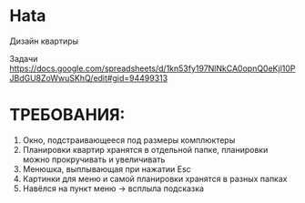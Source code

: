 # Hata
Дизайн квартиры

Задачи
https://docs.google.com/spreadsheets/d/1kn53fy197NlNkCA0opnQ0eKjl10PJBdGU8ZoWwuSKhQ/edit#gid=94499313



# ТРЕБОВАНИЯ:
1. Окно, подстраивающееся под размеры комплюктеры
2. Планировки квартир хранятся в отдельной папке, планировки можно прокручивать и увеличивать
3. Менюшка, выплывающая при нажатии Esc
4. Картинки для меню и самой планировки хранятся в разных папках
5. Навёлся на пункт меню -> всплыла подсказка
